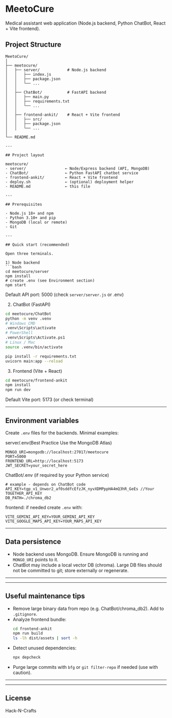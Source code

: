# MeetoCure

Medical assistant web application (Node.js backend, Python ChatBot, React + Vite frontend).

##  Project Structure

```
MeetoCure/
│
├── meetocure/
│   ├── server/            # Node.js backend
│   │   ├── index.js
│   │   ├── package.json
│   │   └── ...
│   │
│   ├── ChatBot/           # FastAPI backend
│   │   ├── main.py
│   │   ├── requirements.txt
│   │   └── ...
│   │
│   ├── frontend-ankit/    # React + Vite frontend
│   │   ├── src/
│   │   ├── package.json
│   │   └── ...
│
└── README.md

---

## Project layout

meetocure/
- server/                 ← Node/Express backend (API, MongoDB)
- ChatBot/                ← Python FastAPI chatbot service
- frontend-ankit/         ← React + Vite frontend
- deploy.sh               ← (optional) deployment helper
- README.md               ← this file

---

## Prerequisites

- Node.js 18+ and npm
- Python 3.10+ and pip
- MongoDB (local or remote)
- Git

---

## Quick start (recommended)

Open three terminals.

1) Node backend
```bash
cd meetocure/server
npm install
# create .env (see Environment section)
npm start
```
Default API port: 5000 (check `server/server.js` or .env)

2) ChatBot (FastAPI)
```bash
cd meetocure/ChatBot
python -m venv .venv
# Windows CMD
.venv\Scripts\activate
# PowerShell
.venv\Scripts\Activate.ps1
# Linux / Mac
source .venv/bin/activate

pip install -r requirements.txt
uvicorn main:app --reload
```

3) Frontend (Vite + React)
```bash
cd meetocure/frontend-ankit
npm install
npm run dev
```
Default Vite port: 5173 (or check terminal)

---

## Environment variables

Create `.env` files for the backends. Minimal examples:

server/.env(Best Practice Use the MongoDB Atlas)
```
MONGO_URI=mongodb://localhost:27017/meetocure  
PORT=5000
FRONTEND_URL=http://localhost:5173
JWT_SECRET=your_secret_here
```

ChatBot/.env (if required by your Python service)
```
# example - depends on ChatBot code
API_KEY=tgp_v1_Unwor2_af0sddfcEfzJK_nyvXDMPppHA4mQ3hR_GeEs //Your TOGETHER_API_KEY
DB_PATH=./chroma_db2
```

frontend: if needed create `.env` with:
```
VITE_GEMINI_API_KEY=YOUR_GEMINI_API_KEY
VITE_GOOGLE_MAPS_API_KEY=YOUR_MAPS_API_KEY

```

---

## Data persistence

- Node backend uses MongoDB. Ensure MongoDB is running and `MONGO_URI` points to it.
- ChatBot may include a local vector DB (chroma). Large DB files should not be committed to git; store externally or regenerate.

---

---

## Useful maintenance tips

- Remove large binary data from repo (e.g. ChatBot/chroma_db2). Add to `.gitignore`.
- Analyze frontend bundle:
  ```bash
  cd frontend-ankit
  npm run build
  ls -lh dist/assets | sort -h
  ```
- Detect unused dependencies:
  ```bash
  npx depcheck
  ```
- Purge large commits with `bfg` or `git filter-repo` if needed (use with caution).

---



---

## License

Hack-N-Crafts

